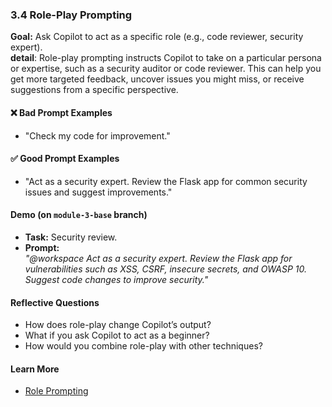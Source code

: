 ### 3.4 Role-Play Prompting
**Goal:** Ask Copilot to act as a specific role (e.g., code reviewer, security expert).  
**detail**: Role-play prompting instructs Copilot to take on a particular persona or expertise, such as a security auditor or code reviewer. This can help you get more targeted feedback, uncover issues you might miss, or receive suggestions from a specific perspective.

#### ❌ Bad Prompt Examples
- "Check my code for improvement."

#### ✅ Good Prompt Examples
- "Act as a security expert. Review the Flask app for common security issues and suggest improvements."

#### Demo (on `module-3-base` branch)
- **Task:** Security review.
- **Prompt:**  
  *"@workspace Act as a security expert. Review the Flask app for vulnerabilities such as XSS, CSRF, insecure secrets, and OWASP 10. Suggest code changes to improve security."*

#### Reflective Questions
- How does role-play change Copilot’s output?
- What if you ask Copilot to act as a beginner?
- How would you combine role-play with other techniques?

#### Learn More
- [Role Prompting](https://platform.openai.com/docs/guides/prompt-engineering/strategies#role-prompting)